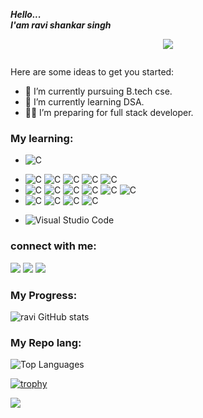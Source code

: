***Hello...***
<br>
***I'am ravi shankar singh***
<p align="center"><a href="https://git.io/typing-svg"><img src="https://readme-typing-svg.herokuapp.com?font=Pacifico&center=true&size=45&color=58a6ff&pause=1000&vCenter=true&width=650&height=120&lines=%F0%9F%91%A8%F0%9F%8F%BC%E2%80%8D%F0%9F%92%BBRavi+shankar+singh;%F0%9F%94%91+Interested+to+learn+tech;%F0%9F%92%BB+Software+Engineer"/></a></p>

<p align="center"><img src="https://media.licdn.com/dms/image/D5616AQHTM66JF-kYjg/profile-displaybackgroundimage-shrink_350_1400/0/1670238963661?e=1677715200&v=beta&t=nDQizzNhSev0uEk34LvWF2AaJhgxcps-XEpzEr5DYw8" alt=""></p>

<!--![img](https://media.licdn.com/dms/image/D5616AQHTM66JF-kYjg/profile-displaybackgroundimage-shrink_350_1400/0/1670238963661?e=1677715200&v=beta&t=nDQizzNhSev0uEk34LvWF2AaJhgxcps-XEpzEr5DYw8)-->

<!--<img src="https://images.unsplash.com/photo-1542831371-29b0f74f9713?ixlib=rb-4.0.3&ixid=MnwxMjA3fDB8MHxwaG90by1wYWdlfHx8fGVufDB8fHx8&auto=format&fit=crop&w=870&q=80" alt="" height="300" width="100%">-->





<!--**ravisingh9302/ravisingh9302** is a ✨ _special_ ✨ repository because its `README.md` (this file) appears on your GitHub profile.-->

Here are some ideas to get you started:

- 🔭 I’m currently pursuing B.tech cse.
- 🌱 I’m currently learning DSA.
- 🧑‍💻 I’m preparing for full stack developer.
<!--- 🤔 I’m looking for help with ...-->
<!--- 💬 Ask me about ...-->
<!--- 📫 How to reach me: ...-->
<!--- 😄 Pronouns: ...-->
<!--- ⚡ Fun fact: ...-->


### My learning:	
- ![C](https://img.shields.io/badge/-C++-333333?style=flat&logo=C)
+ ![C](https://img.shields.io/badge/-HTML-333333?style=flat&logo=HTML5)
 ![C](https://img.shields.io/badge/-CSS-333333?style=flat&logo=css)
 ![C](https://img.shields.io/badge/-Javascript-333333?style=flat&logo=javascript)
 ![C](https://img.shields.io/badge/-ReactJs-333333?style=flat&logo=react)
 ![C](https://img.shields.io/badge/-Expressjs-333333?style=flat&logo=express)
+ ![C](https://img.shields.io/badge/-MongoDb-333333?style=flat&logo=mongodb)
 ![C](https://img.shields.io/badge/-Mysql-333333?style=flat&logo=mysql)
 ![C](https://img.shields.io/badge/-Postgresql-333333?style=flat&logo=postgresql)
 ![C](https://img.shields.io/badge/-Awslambda-333333?style=flat&logo=awslambda)
 ![C](https://img.shields.io/badge/-Prisma-333333?style=flat&logo=prisma)
 ![C](https://img.shields.io/badge/-Sequelize-333333?style=flat&logo=sequelize)
 + ![C](https://img.shields.io/badge/-Firebase-333333?style=flat&logo=firebase)
  ![C](https://img.shields.io/badge/-Webrtc-333333?style=flat&logo=webrtc)
 ![C](https://img.shields.io/badge/-git-333333?style=flat&logo=git)
 ![C](https://img.shields.io/badge/-github-333333?style=flat&logo=github)
- ![Visual Studio Code](https://img.shields.io/badge/-Visual%20Studio%20Code-333333?style=flat&logo=visual-studio-code&logoColor=007ACC)

 
 
 
### connect with me:	
[![](https://img.shields.io/badge/LinkedIn-ravishankar-blue)](www.linkedin.com/in/ravisingh9302)
[![](https://img.shields.io/badge/Gmail-ravisingh930218-orange)](mailto:ravisingh930218@gmail.com)
[![](https://img.shields.io/badge/HackerRank-ravishankar8516-green)](https://www.hackerrank.com/@ravishankar8516)

### My Progress:	
![ravi GitHub stats](https://github-readme-stats.vercel.app/api?username=ravisingh9302&show_icons=true&theme=radical)
<br>

### My Repo lang:	
![Top Languages](https://github-readme-stats.vercel.app/api/top-langs/?username=ravisingh9302&layout=demo)



<!-- ![](https://komarev.com/ghpvc/?username=your-github-username&label=PROFILE+VIEWS) -->

[![trophy](https://github-profile-trophy.vercel.app/?username=ravisingh9302&theme=discord&margin-w=15 )](https://github.com/ravisingh9302)

![](https://komarev.com/ghpvc/?username=ravisingh9302&style=plastic&lebel=Visitors)
<!-- ![Snake animation](https://github.com/ravisingh9302/Luanldm/blob/output/github-contribution-grid-snake.svg) -->
